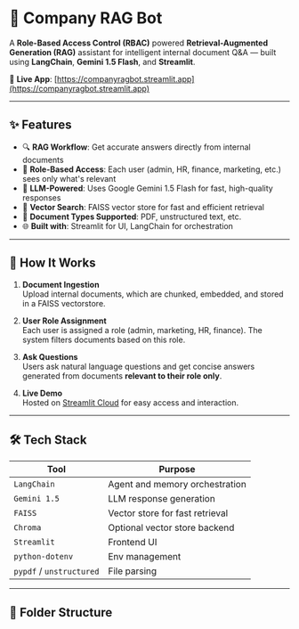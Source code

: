 # 🤖 Company RAG Bot

A **Role-Based Access Control (RBAC)** powered **Retrieval-Augmented Generation (RAG)** assistant for intelligent internal document Q&A — built using **LangChain**, **Gemini 1.5 Flash**, and **Streamlit**.

🔗 **Live App**: [https://companyragbot.streamlit.app](https://companyragbot.streamlit.app)

---

## ✨ Features

- 🔍 **RAG Workflow**: Get accurate answers directly from internal documents
- 🔐 **Role-Based Access**: Each user (admin, HR, finance, marketing, etc.) sees only what's relevant
- 🧠 **LLM-Powered**: Uses Google Gemini 1.5 Flash for fast, high-quality responses
- 📂 **Vector Search**: FAISS vector store for fast and efficient retrieval
- 🧱 **Document Types Supported**: PDF, unstructured text, etc.
- 🌐 **Built with**: Streamlit for UI, LangChain for orchestration

---

## 🚀 How It Works

1. **Document Ingestion**  
   Upload internal documents, which are chunked, embedded, and stored in a FAISS vectorstore.

2. **User Role Assignment**  
   Each user is assigned a role (admin, marketing, HR, finance). The system filters documents based on this role.

3. **Ask Questions**  
   Users ask natural language questions and get concise answers generated from documents **relevant to their role only**.

4. **Live Demo**  
   Hosted on [Streamlit Cloud](https://companyragbot.streamlit.app) for easy access and interaction.

---

## 🛠 Tech Stack

| Tool            | Purpose                          |
|-----------------|----------------------------------|
| `LangChain`     | Agent and memory orchestration  |
| `Gemini 1.5`    | LLM response generation         |
| `FAISS`         | Vector store for fast retrieval |
| `Chroma`        | Optional vector store backend   |
| `Streamlit`     | Frontend UI                     |
| `python-dotenv` | Env management                  |
| `pypdf` / `unstructured` | File parsing             |

---

## 📁 Folder Structure

